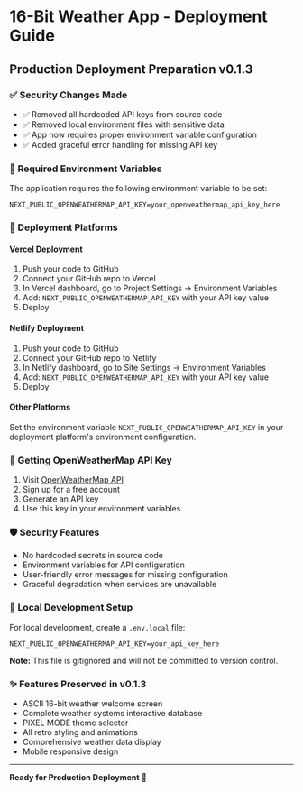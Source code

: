 # 16-Bit Weather App - Deployment Guide

## Production Deployment Preparation v0.1.3

### ✅ Security Changes Made
- ✅ Removed all hardcoded API keys from source code
- ✅ Removed local environment files with sensitive data
- ✅ App now requires proper environment variable configuration
- ✅ Added graceful error handling for missing API key

### 🔑 Required Environment Variables

The application requires the following environment variable to be set:

```
NEXT_PUBLIC_OPENWEATHERMAP_API_KEY=your_openweathermap_api_key_here
```

### 🚀 Deployment Platforms

#### Vercel Deployment
1. Push your code to GitHub
2. Connect your GitHub repo to Vercel
3. In Vercel dashboard, go to Project Settings → Environment Variables
4. Add: `NEXT_PUBLIC_OPENWEATHERMAP_API_KEY` with your API key value
5. Deploy

#### Netlify Deployment  
1. Push your code to GitHub
2. Connect your GitHub repo to Netlify
3. In Netlify dashboard, go to Site Settings → Environment Variables
4. Add: `NEXT_PUBLIC_OPENWEATHERMAP_API_KEY` with your API key value
5. Deploy

#### Other Platforms
Set the environment variable `NEXT_PUBLIC_OPENWEATHERMAP_API_KEY` in your deployment platform's environment configuration.

### 🔧 Getting OpenWeatherMap API Key

1. Visit [OpenWeatherMap API](https://openweathermap.org/api)
2. Sign up for a free account
3. Generate an API key
4. Use this key in your environment variables

### 🛡️ Security Features

- No hardcoded secrets in source code
- Environment variables for API configuration
- User-friendly error messages for missing configuration
- Graceful degradation when services are unavailable

### 📱 Local Development Setup

For local development, create a `.env.local` file:

```
NEXT_PUBLIC_OPENWEATHERMAP_API_KEY=your_api_key_here
```

**Note:** This file is gitignored and will not be committed to version control.

### ✨ Features Preserved in v0.1.3

- ASCII 16-bit weather welcome screen
- Complete weather systems interactive database
- PIXEL MODE theme selector
- All retro styling and animations
- Comprehensive weather data display
- Mobile responsive design

---

**Ready for Production Deployment** 🚀 